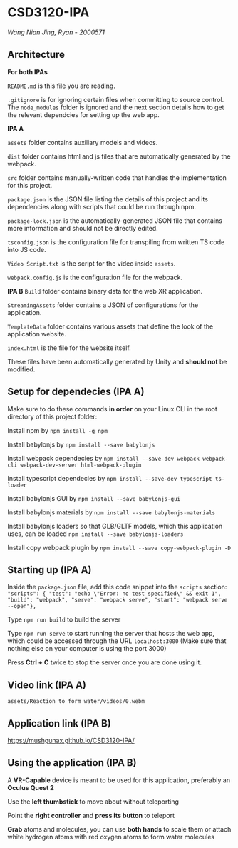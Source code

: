 # CSD3120-IPA
_Wang Nian Jing, Ryan - 2000571_

## Architecture

**For both IPAs**

`README.md` is this file you are reading.

`.gitignore` is for ignoring certain files when committing to source control. The `node_modules` folder is ignored and the next section details how to get the relevant dependcies for setting up the web app.

**IPA A**

`assets` folder contains auxiliary models and videos.

`dist` folder contains html and js files that are automatically generated by the webpack.

`src` folder contains manually-written code that handles the implementation for this project.

`package.json` is the JSON file listing the details of this project and its dependencies along with scripts that could be run through npm.

`package-lock.json` is the automatically-generated JSON file that contains more information and should not be directly edited.

`tsconfig.json` is the configuration file for transpiling from written TS code into JS code.

`Video Script.txt` is the script for the video inside `assets`.

`webpack.config.js` is the configuration file for the webpack.

**IPA B**
`Build` folder contains binary data for the web XR application.

`StreamingAssets` folder contains a JSON of configurations for the application.

`TemplateData` folder contains various assets that define the look of the application website.

`index.html` is the file for the website itself.

These files have been automatically generated by Unity and **should not** be modified.

## Setup for dependecies (IPA A)
Make sure to do these commands **in order** on your Linux CLI in the root directory of this project folder:

Install npm by `npm install -g npm`

Install babylonjs by `npm install --save babylonjs`

Install webpack dependecies by `npm install --save-dev webpack webpack-cli webpack-dev-server html-webpack-plugin`

Install typescript dependecies by `npm install --save-dev typescript ts-loader`

Install babylonjs GUI by `npm install --save babylonjs-gui`

Install babylonjs materials by `npm install --save babylonjs-materials`

Install babylonjs loaders so that GLB/GLTF models, which this application uses, can be loaded `npm install --save babylonjs-loaders`

Install copy webpack plugin by `npm install --save copy-webpack-plugin -D`

## Starting up (IPA A)

Inside the `package.json` file, add this code snippet into the `scripts` section:
       `"scripts": { "test": "echo \"Error: no test specified\" && exit 1", "build": "webpack", "serve": "webpack serve", "start": "webpack serve --open"},`

Type `npm run build` to build the server

Type `npm run serve` to start running the server that hosts the web app, which could be accessed through the URL `localhost:3000` (Make sure that nothing else on your computer is using the port 3000)

Press **Ctrl + C** twice to stop the server once you are done using it.

## Video link (IPA A)
`assets/Reaction to form water/videos/0.webm`

## Application link (IPA B)
https://mushgunax.github.io/CSD3120-IPA/

## Using the application (IPA B)
A **VR-Capable** device is meant to be used for this application, preferably an **Oculus Quest 2**

Use the **left thumbstick** to move about without teleporting

Point the **right controller** and **press its button** to teleport

**Grab** atoms and molecules, you can use **both hands** to scale them or attach white hydrogen atoms with red oxygen atoms to form water molecules